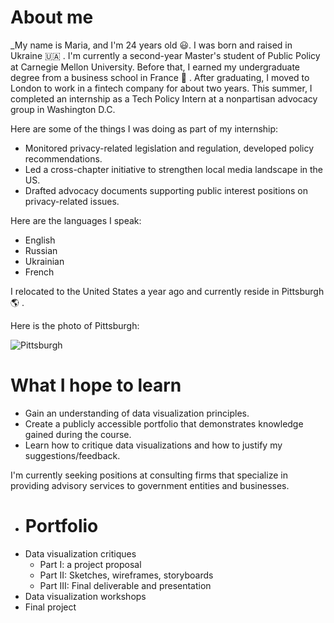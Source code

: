 #  About me
 _My name is Maria, and I'm 24 years old :smiley:. I was born and raised in Ukraine :ukraine: . I'm currently a second-year Master's student of Public Policy at Carnegie Mellon University. Before that, I earned my undergraduate degree from a business school in France :school: . After graduating, I moved to London to work in a fintech company for about two years. This summer, I completed an internship as a Tech Policy Intern at a nonpartisan advocacy group in Washington D.C. 
 
 Here are some of the things I was doing as part of my internship:
 * Monitored privacy-related legislation and regulation, developed policy recommendations.
 * Led a cross-chapter initiative to strengthen local media landscape in the US.
 * Drafted advocacy documents supporting public interest positions on privacy-related issues.
    
 Here are the languages I speak:
 * English
 * Russian
 * Ukrainian
 * French
   
 I relocated to the United States a year ago and currently reside in Pittsburgh :earth_americas: . 

 Here is the photo of Pittsburgh:

![Pittsburgh](https://cdn.britannica.com/74/65574-050-B1A02E0C/Downtown-Pittsburgh-Pennsylvania-Fort-Pitt-Bridge-Monongahela.jpg)

# What I hope to learn
+ Gain an understanding of data visualization principles.
+ Create a publicly accessible portfolio that demonstrates knowledge gained during the course.
+ Learn how to critique data visualizations and how to justify my suggestions/feedback.
  
I'm currently seeking positions at consulting firms that specialize in providing advisory services to government entities and businesses.

-  # Portfolio
  + Data visualization critiques
    * Part I: a project proposal
    * Part II: Sketches, wireframes, storyboards
    * Part III: Final deliverable and presentation
  + Data visualization workshops
  + Final project

